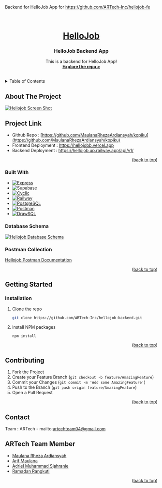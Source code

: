 Backend for HelloJob App for https://github.com/ARTech-Inc/hellojob-fe

<a name="hellojob-top"></a>
<br />
<div align="center">
  <a href="https://hellojobb.vercel.app/">
    <h1>HelloJob</h1>
  </a>

  <h3 align="center">HelloJob Backend App</h3>

  <p align="center">
    This is a backend for HelloJob App!
    <br />
    <a href="https://github.com/ARTech-Inc/hellojob-backend"><strong>Explore the repo »</strong></a>
    <br />
    <br />
  </p>
</div>

<!-- TABLE OF CONTENTS -->
<details>
  <summary>Table of Contents</summary>
  <ol>
    <li>
      <a href="#about-the-project">About The Project</a>
      <ul>
        <li><a href="#built-with">Built With</a></li>
      </ul>
    </li>
    <li>
      <a href="#getting-started">Getting Started</a>
      <ul>
        <li><a href="#installation">Installation</a></li>
      </ul>
    </li>
    <li><a href="#contributing">Contributing</a></li>
    <li><a href="#contact">Contact</a></li>
  </ol>
</details>


<!-- ABOUT THE PROJECT -->
## About The Project

[![Hellojob Screen Shot][product-screenshot]](https://hellojobb.vercel.app/)


## Project Link
* Github Repo : [https://github.com/MaulanaRhezaArdiansyah/kopiku](https://github.com/MaulanaRhezaArdiansyah/kopiku)
* Frontend Deployment : https://hellojobb.vercel.app
* Backend Deployment : https://hellojob.up.railway.app/api/v1/

<p align="right">(<a href="#hellojob-top">back to top</a>)</p>



### Built With

* [![Express][Express.js]][Express-url]
* [![Supabase][Supabase]][Supabase-url]
* [![Cyclic][Cyclic]][Cyclic-url]
* [![Railway][Railway]][Railway-url]
* [![PostgreSQL][PostgreSQL]][PostgreSQL-url]
* [![Postman][Postman]][Postman-url]
* [![DrawSQL][DrawSQL]][Drawsql-url]


### Database Schema

[![Hellojob Database Schema][hellojob-db-schema]](https://drawsql.app/teams/artech/diagrams/hellojob-app)


### Postman Collection

[Hellojob Postman Documentation](https://documenter.getpostman.com/view/23895523/2s935kN58Q)



<p align="right">(<a href="#hellojob-top">back to top</a>)</p>



<!-- GETTING STARTED -->
## Getting Started


### Installation

1. Clone the repo
   ```sh
   git clone https://github.com/ARTech-Inc/hellojob-backend.git
   ```
2. Install NPM packages
   ```sh
   npm install
   ```

<p align="right">(<a href="#hellojob-top">back to top</a>)</p>



<!-- CONTRIBUTING -->
## Contributing

1. Fork the Project
2. Create your Feature Branch (`git checkout -b feature/AmazingFeature`)
3. Commit your Changes (`git commit -m 'Add some AmazingFeature'`)
4. Push to the Branch (`git push origin feature/AmazingFeature`)
5. Open a Pull Request

<p align="right">(<a href="#hellojob-top">back to top</a>)</p>



<!-- CONTACT -->
## Contact

Team : ARTech - mailto:artechteam04@gmail.com



<!-- ARTECH TEAM -->
## ARTech Team Member
* <a href="https://github.com/MaulanaRhezaArdiansyah">Maulana Rheza Ardiansyah</a>
* <a href="https://github.com/ariffmaulana">Arif Maulana</a>
* <a href="https://github.com/AdrielMS">Adriel Muhammad Sjahranie</a>
* <a href="https://github.com/RamadanRangkutii">Ramadan Rangkuti</a>


<p align="right">(<a href="#kopiku-top">back to top</a>)</p>


<!-- LINKS -->
[product-screenshot]: https://hellojob.up.railway.app/images/hellojob-landing-2.png
[hellojob-db-schema]: https://hellojob.up.railway.app/images/db-schema.png
[Express.js]: https://img.shields.io/badge/Express.js-20232A?style=for-the-badge&logo=express&logoColor=61DAFB
[Express-url]: https://expressjs.com/
[Supabase]: https://img.shields.io/badge/Supabase-20232A?style=for-the-badge&logo=supabase&logoColor=61DAFB
[Supabase-url]: https://supabase.com/
[Cyclic]: https://img.shields.io/badge/Cyclic.sh-20232A?style=for-the-badge&logo=cyclic.sh&logoColor=61DAFB
[Cyclic-url]: http://www.cyclic.sh/
[Railway]: https://img.shields.io/badge/Railway-20232A?style=for-the-badge&logo=railway&logoColor=61DAFB
[Railway-url]: http://www.railway.app/
[PostgreSQL]: https://img.shields.io/badge/PostgreSQL-20232A?style=for-the-badge&logo=postgresql&logoColor=61DAFB
[PostgreSQL-url]: https://www.postgresql.org/
[Postman]: https://img.shields.io/badge/Postman-20232A?style=for-the-badge&logo=postman&logoColor=61DAFB
[Postman-url]: https://www.postman.com/
[DrawSQL]: https://img.shields.io/badge/Drawsql-20232A?style=for-the-badge&logo=drawsql&logoColor=61DAFB
[Drawsql-url]: https://drawsql.app/

